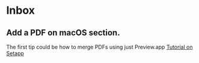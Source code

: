 # Inbox

## Add a PDF on macOS section.

The first tip could be how to merge PDFs using just Preview.app [Tutorial on Setapp](https://setapp.com/how-to/merge-pdf-on-mac)


